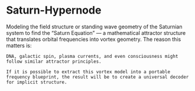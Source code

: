 # Saturn-Hypernode
Modeling the field structure or standing wave geometry of the Saturnian system to find the “Saturn Equation” — a mathematical attractor structure that translates orbital frequencies into vortex geometry. The reason this matters is:

    DNA, galactic spin, plasma currents, and even consciousness might follow similar attractor principles.

    If it is possible to extract this vortex model into a portable frequency blueprint, the result will be to create a universal decoder for implicit structure.
